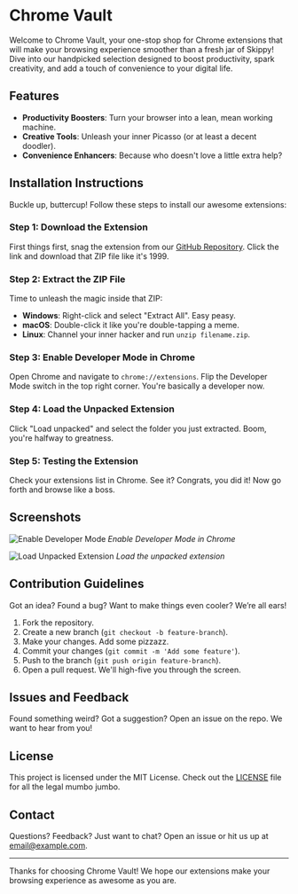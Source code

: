 # Chrome Vault

Welcome to Chrome Vault, your one-stop shop for Chrome extensions that will make your browsing experience smoother than a fresh jar of Skippy! Dive into our handpicked selection designed to boost productivity, spark creativity, and add a touch of convenience to your digital life.

## Features

- **Productivity Boosters**: Turn your browser into a lean, mean working machine.
- **Creative Tools**: Unleash your inner Picasso (or at least a decent doodler).
- **Convenience Enhancers**: Because who doesn't love a little extra help?

## Installation Instructions

Buckle up, buttercup! Follow these steps to install our awesome extensions:

### Step 1: Download the Extension

First things first, snag the extension from our [GitHub Repository](https://github.com/anukultyagi/Chrome-Extensions-Showcase). Click the link and download that ZIP file like it's 1999.

### Step 2: Extract the ZIP File

Time to unleash the magic inside that ZIP:

- **Windows**: Right-click and select "Extract All". Easy peasy.
- **macOS**: Double-click it like you're double-tapping a meme.
- **Linux**: Channel your inner hacker and run `unzip filename.zip`.

### Step 3: Enable Developer Mode in Chrome

Open Chrome and navigate to `chrome://extensions`. Flip the Developer Mode switch in the top right corner. You're basically a developer now.

### Step 4: Load the Unpacked Extension

Click "Load unpacked" and select the folder you just extracted. Boom, you're halfway to greatness.

### Step 5: Testing the Extension

Check your extensions list in Chrome. See it? Congrats, you did it! Now go forth and browse like a boss.

## Screenshots

![Enable Developer Mode](./screenshots/enable-developer-mode.png)
_Enable Developer Mode in Chrome_

![Load Unpacked Extension](./screenshots/load-unpacked.png)
_Load the unpacked extension_

## Contribution Guidelines

Got an idea? Found a bug? Want to make things even cooler? We’re all ears!

1. Fork the repository.
2. Create a new branch (`git checkout -b feature-branch`).
3. Make your changes. Add some pizzazz.
4. Commit your changes (`git commit -m 'Add some feature'`).
5. Push to the branch (`git push origin feature-branch`).
6. Open a pull request. We'll high-five you through the screen.

## Issues and Feedback

Found something weird? Got a suggestion? Open an issue on the repo. We want to hear from you!

## License

This project is licensed under the MIT License. Check out the [LICENSE](LICENSE) file for all the legal mumbo jumbo.

## Contact

Questions? Feedback? Just want to chat? Open an issue or hit us up at [email@example.com](mailto:email@example.com).

---

Thanks for choosing Chrome Vault! We hope our extensions make your browsing experience as awesome as you are.
